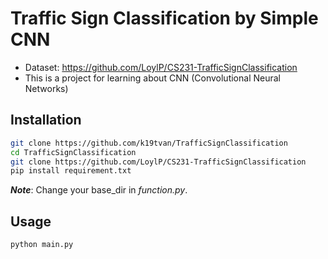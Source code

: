 # Traffic Sign Classification by Simple CNN
- Dataset: https://github.com/LoylP/CS231-TrafficSignClassification
- This is a project for learning about CNN (Convolutional Neural Networks)

## Installation
```bash
git clone https://github.com/k19tvan/TrafficSignClassification
cd TrafficSignClassification
git clone https://github.com/LoylP/CS231-TrafficSignClassification
pip install requirement.txt
``` 

***Note***: Change your base_dir in *function.py*.

## Usage
```bash
python main.py
```

